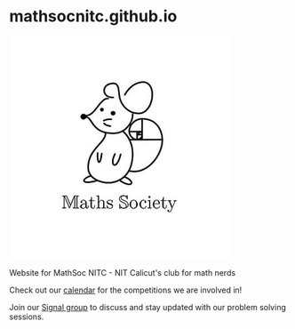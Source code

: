 # mathsocnitc.github.io
![mathsoc logo](mathsoc.jpeg "MathSoc NITC")

Website for MathSoc NITC - NIT Calicut's club for math nerds

Check out our [calendar](./Calendar.md) for the competitions we are involved in!

Join our [Signal group](https://signal.group/#CjQKIEZPO4IMxkwt-Q7ys0LZOUGhdF4HAgAGzx3cEQMX0SsuEhAlxvF62mCa26zQC0U-aB_K) to discuss and stay updated with our problem solving sessions.
